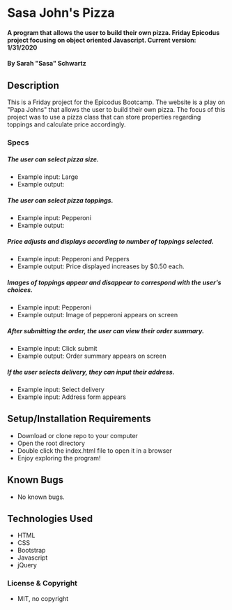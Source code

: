 # Sasa John's Pizza

#### A program that allows the user to build their own pizza. Friday Epicodus project focusing on object oriented Javascript. Current version: 1/31/2020

#### By Sarah "Sasa" Schwartz

## Description

This is a Friday project for the Epicodus Bootcamp. The website is a play on "Papa Johns" that allows the user to build their own pizza. The focus of this project was to use a pizza class that can store properties regarding toppings and calculate price accordingly.

### Specs
##### The user can select pizza size.
* Example input: Large
* Example output: 
##### The user can select pizza toppings.
* Example input: Pepperoni
* Example output: 
##### Price adjusts and displays according to number of toppings selected.
* Example input: Pepperoni and Peppers
* Example output: Price displayed increases by $0.50 each.
##### Images of toppings appear and disappear to correspond with the user's choices.
* Example input: Pepperoni
* Example output: Image of pepperoni appears on screen
##### After submitting the order, the user can view their order summary.
* Example input: Click submit
* Example output: Order summary appears on screen
##### If the user selects delivery, they can input their address.
* Example input: Select delivery
* Example input: Address form appears

## Setup/Installation Requirements

* Download or clone repo to your computer
* Open the root directory
* Double click the index.html file to open it in a browser
* Enjoy exploring the program!

## Known Bugs

* No known bugs.

## Technologies Used

* HTML
* CSS
* Bootstrap
* Javascript
* jQuery

### License & Copyright

* MIT, no copyright
